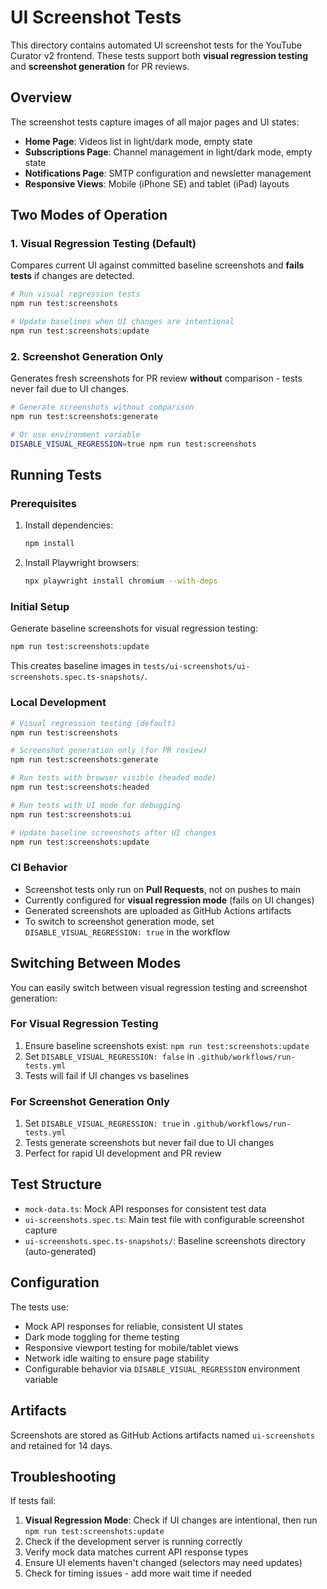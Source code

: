# UI Screenshot Tests

This directory contains automated UI screenshot tests for the YouTube Curator v2 frontend. These tests support both **visual regression testing** and **screenshot generation** for PR reviews.

## Overview

The screenshot tests capture images of all major pages and UI states:

- **Home Page**: Videos list in light/dark mode, empty state
- **Subscriptions Page**: Channel management in light/dark mode, empty state
- **Notifications Page**: SMTP configuration and newsletter management  
- **Responsive Views**: Mobile (iPhone SE) and tablet (iPad) layouts

## Two Modes of Operation

### 1. Visual Regression Testing (Default)
Compares current UI against committed baseline screenshots and **fails tests** if changes are detected.

```bash
# Run visual regression tests
npm run test:screenshots

# Update baselines when UI changes are intentional
npm run test:screenshots:update
```

### 2. Screenshot Generation Only
Generates fresh screenshots for PR review **without** comparison - tests never fail due to UI changes.

```bash
# Generate screenshots without comparison
npm run test:screenshots:generate

# Or use environment variable
DISABLE_VISUAL_REGRESSION=true npm run test:screenshots
```

## Running Tests

### Prerequisites

1. Install dependencies:
   ```bash
   npm install
   ```

2. Install Playwright browsers:
   ```bash
   npx playwright install chromium --with-deps
   ```

### Initial Setup

Generate baseline screenshots for visual regression testing:
```bash
npm run test:screenshots:update
```

This creates baseline images in `tests/ui-screenshots/ui-screenshots.spec.ts-snapshots/`.

### Local Development

```bash
# Visual regression testing (default)
npm run test:screenshots

# Screenshot generation only (for PR review)
npm run test:screenshots:generate

# Run tests with browser visible (headed mode)
npm run test:screenshots:headed

# Run tests with UI mode for debugging
npm run test:screenshots:ui

# Update baseline screenshots after UI changes
npm run test:screenshots:update
```

### CI Behavior

- Screenshot tests only run on **Pull Requests**, not on pushes to main
- Currently configured for **visual regression mode** (fails on UI changes)
- Generated screenshots are uploaded as GitHub Actions artifacts
- To switch to screenshot generation mode, set `DISABLE_VISUAL_REGRESSION: true` in the workflow

## Switching Between Modes

You can easily switch between visual regression testing and screenshot generation:

### For Visual Regression Testing
1. Ensure baseline screenshots exist: `npm run test:screenshots:update`
2. Set `DISABLE_VISUAL_REGRESSION: false` in `.github/workflows/run-tests.yml`
3. Tests will fail if UI changes vs baselines

### For Screenshot Generation Only  
1. Set `DISABLE_VISUAL_REGRESSION: true` in `.github/workflows/run-tests.yml`
2. Tests generate screenshots but never fail due to UI changes
3. Perfect for rapid UI development and PR review

## Test Structure

- `mock-data.ts`: Mock API responses for consistent test data
- `ui-screenshots.spec.ts`: Main test file with configurable screenshot capture
- `ui-screenshots.spec.ts-snapshots/`: Baseline screenshots directory (auto-generated)

## Configuration

The tests use:
- Mock API responses for reliable, consistent UI states
- Dark mode toggling for theme testing
- Responsive viewport testing for mobile/tablet views
- Network idle waiting to ensure page stability
- Configurable behavior via `DISABLE_VISUAL_REGRESSION` environment variable

## Artifacts

Screenshots are stored as GitHub Actions artifacts named `ui-screenshots` and retained for 14 days.

## Troubleshooting

If tests fail:
1. **Visual Regression Mode**: Check if UI changes are intentional, then run `npm run test:screenshots:update`
2. Check if the development server is running correctly
3. Verify mock data matches current API response types
4. Ensure UI elements haven't changed (selectors may need updates)
5. Check for timing issues - add more wait time if needed